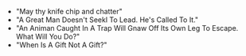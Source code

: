 - "May thy knife chip and chatter"
- "A Great Man Doesn't Seekl To Lead. He's Called To It."
- "An Animan Caught In A Trap Will Gnaw Off Its Own Leg To Escape. What Will You Do?"
- "When Is A Gift Not A Gift?"
